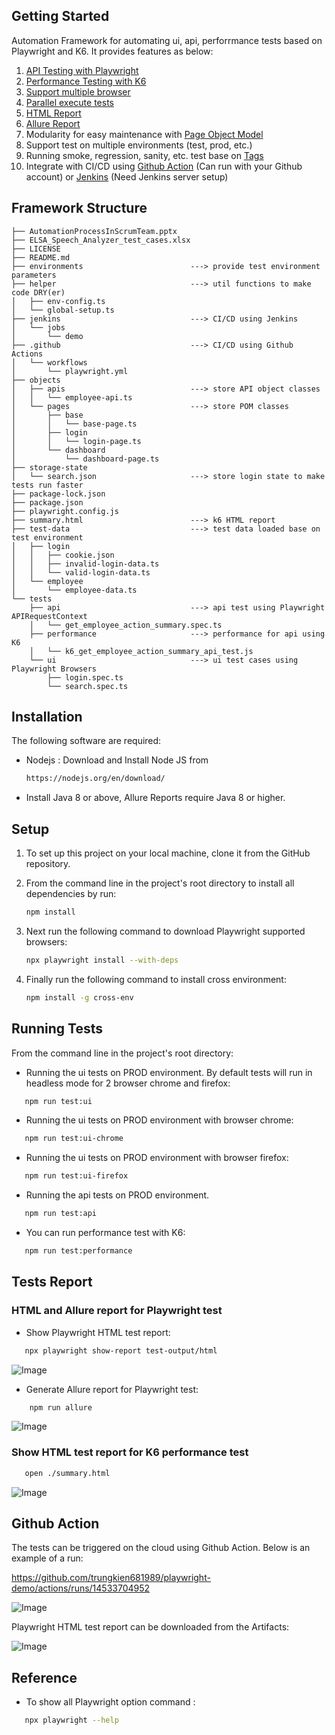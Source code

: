 ## Getting Started

Automation Framework for automating ui, api, perforrmance tests based on Playwright and K6. It provides features as below:

1. [API Testing with Playwright](https://playwright.dev/docs/api-testing)
2. [Performance Testing with K6](https://grafana.com/docs/k6/latest/)
3. [Support multiple browser](https://playwright.dev/docs/why-playwright#support-for-all-browsers)
4. [Parallel execute tests](https://playwright.dev/docs/test-parallel)
5. [HTML Report](https://playwright.dev/docs/test-reporters#html-reporter)
6. [Allure Report](https://www.npmjs.com/package/allure-playwright)
7. Modularity for easy maintenance with [Page Object Model](https://playwright.dev/docs/pom)
8. Support test on multiple environments (test, prod, etc.)
9. Running smoke, regression, sanity, etc. test base on [Tags](https://playwright.dev/docs/test-annotations#tag-tests)
10. Integrate with CI/CD using [Github Action](https://github.com/features/actions) (Can run with your Github account) or [Jenkins](https://www.jenkins.io/) (Need Jenkins server setup)

## Framework Structure

```
├── AutomationProcessInScrumTeam.pptx
├── ELSA_Speech_Analyzer_test_cases.xlsx
├── LICENSE
├── README.md
├── environments                        ---> provide test environment parameters
├── helper                              ---> util functions to make code DRY(er)
│   ├── env-config.ts
│   └── global-setup.ts
├── jenkins                             ---> CI/CD using Jenkins
│   └── jobs
│       └── demo
├── .github                             ---> CI/CD using Github Actions
│   └── workflows
│       └── playwright.yml
├── objects
│   ├── apis                            ---> store API object classes
│   │   └── employee-api.ts
│   └── pages                           ---> store POM classes
│       ├── base
│       │   └── base-page.ts
│       ├── login
│       │   └── login-page.ts
│       └── dashboard
│           └── dashboard-page.ts
├── storage-state
│   └── search.json                     ---> store login state to make tests run faster
├── package-lock.json
├── package.json
├── playwright.config.js
├── summary.html                        ---> k6 HTML report
├── test-data                           ---> test data loaded base on test environment
│   ├── login
│   │   ├── cookie.json
│   │   ├── invalid-login-data.ts
│   │   └── valid-login-data.ts
│   └── employee
│       └── employee-data.ts
└── tests
    ├── api                             ---> api test using Playwright APIRequestContext
    │   └── get_employee_action_summary.spec.ts
    ├── performance                     ---> performance for api using K6
    │   └── k6_get_employee_action_summary_api_test.js
    └── ui                              ---> ui test cases using Playwright Browsers
        ├── login.spec.ts
        └── search.spec.ts
```

## Installation

The following software are required:

- Nodejs : Download and Install Node JS from

  ```sh
  https://nodejs.org/en/download/
  ```

- Install Java 8 or above, Allure Reports require Java 8 or higher.

## Setup

1. To set up this project on your local machine, clone it from the GitHub repository.
2. From the command line in the project's root directory to install all dependencies by run:

   ```bash
   npm install
   ```

3. Next run the following command to download Playwright supported browsers:

   ```bash
   npx playwright install --with-deps
   ```

4. Finally run the following command to install cross environment:

   ```bash
   npm install -g cross-env
   ```

## Running Tests

From the command line in the project's root directory:

- Running the ui tests on PROD environment. By default tests will run in headless mode for 2 browser chrome and firefox:

```bash
   npm run test:ui
```

- Running the ui tests on PROD environment with browser chrome:

```bash
   npm run test:ui-chrome
```

- Running the ui tests on PROD environment with browser firefox:

```bash
   npm run test:ui-firefox
```

- Running the api tests on PROD environment.

```bash
   npm run test:api
```

- You can run performance test with K6:

```bash
   npm run test:performance
```

## Tests Report

### HTML and Allure report for Playwright test

- Show Playwright HTML test report:

```bash
   npx playwright show-report test-output/html
```

![Image](https://github.com/user-attachments/assets/6cc4470e-8c36-443f-99f0-481c7672bade)

- Generate Allure report for Playwright test:

```bash
    npm run allure
```

![Image](https://github.com/user-attachments/assets/1e6ed291-9f9d-4aac-aafa-3563cee2b284)

### Show HTML test report for K6 performance test

```bash
   open ./summary.html
```

![Image](https://github.com/user-attachments/assets/90a5954f-404b-4bf9-8df5-c65f4be413a4)

## Github Action

The tests can be triggered on the cloud using Github Action. Below is an example of a run:

<https://github.com/trungkien681989/playwright-demo/actions/runs/14533704952>

![Image](https://github.com/user-attachments/assets/18691d27-c868-4fcc-95cb-85d49c69d317)

Playwright HTML test report can be downloaded from the Artifacts:

![Image](https://github.com/user-attachments/assets/321f741c-4201-417c-9c1a-633d35aa18c2)

## Reference

- To show all Playwright option command :

```bash
   npx playwright --help
```
